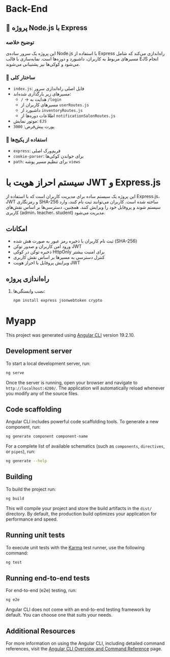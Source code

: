 # ‌Back-End
## 📁 پروژه Node.js با Express

### توضیح خلاصه

این پروژه یک سرور ساده‌ی Node.js با استفاده از Express راه‌اندازی می‌کند که شامل مسیرهای مربوط به کاربران، داشبورد و دوره‌ها است. نمایه‌سازی با قالب EJS انجام می‌شود و کوکی‌ها نیز پشتیبانی می‌شوند.

### 📄 ساختار کلی

- `index.js`: فایل اصلی راه‌اندازی سرور
- مسیرهای زیر بارگذاری شده‌اند:
  - `/` → هدایت به `/login`
  - مسیرهای کاربران از `userRoutes.js`
  - داشبورد از `inventoryRoutes.js`
  - اطلاعات دوره‌ها از `notificationSalonRoutes.js`
- موتور نمایش: `EJS`
- پورت پیش‌فرض: `3000`

### 🧩 استفاده از پکیج‌ها

- `express`: فریم‌ورک اصلی
- `cookie-parser`: برای خواندن کوکی‌ها
- `path`: برای تنظیم مسیر پوشه `views`


# سیستم احراز هویت با JWT و Express.js

این پروژه یک سیستم ساده برای مدیریت کاربران است که با استفاده از Express.js، JWT و رمزنگاری SHA-256 ساخته شده است. کاربران می‌توانند ثبت نام کنند، وارد سیستم شوند و پروفایل خود را ویرایش کنند. همچنین، دسترسی‌ها بر اساس نقش‌های کاربری (admin، teacher، student) مدیریت می‌شود.

## امکانات

- ثبت نام کاربران با ذخیره رمز عبور به صورت هش شده (SHA-256)
- ورود امن کاربران و صدور توکن JWT
- ذخیره توکن در کوکی HttpOnly برای امنیت بیشتر
- کنترل دسترسی به مسیرها بر اساس نقش کاربری
- ویرایش پروفایل با احراز هویت JWT

## راه‌اندازی پروژه

1. نصب وابستگی‌ها:
   ```bash
   npm install express jsonwebtoken crypto
   ```

# Myapp

This project was generated using [Angular CLI](https://github.com/angular/angular-cli) version 19.2.10.

## Development server

To start a local development server, run:

```bash
ng serve
```

Once the server is running, open your browser and navigate to `http://localhost:4200/`. The application will automatically reload whenever you modify any of the source files.

## Code scaffolding

Angular CLI includes powerful code scaffolding tools. To generate a new component, run:

```bash
ng generate component component-name
```

For a complete list of available schematics (such as `components`, `directives`, or `pipes`), run:

```bash
ng generate --help
```

## Building

To build the project run:

```bash
ng build
```

This will compile your project and store the build artifacts in the `dist/` directory. By default, the production build optimizes your application for performance and speed.

## Running unit tests

To execute unit tests with the [Karma](https://karma-runner.github.io) test runner, use the following command:

```bash
ng test
```

## Running end-to-end tests

For end-to-end (e2e) testing, run:

```bash
ng e2e
```

Angular CLI does not come with an end-to-end testing framework by default. You can choose one that suits your needs.

## Additional Resources

For more information on using the Angular CLI, including detailed command references, visit the [Angular CLI Overview and Command Reference](https://angular.dev/tools/cli) page.